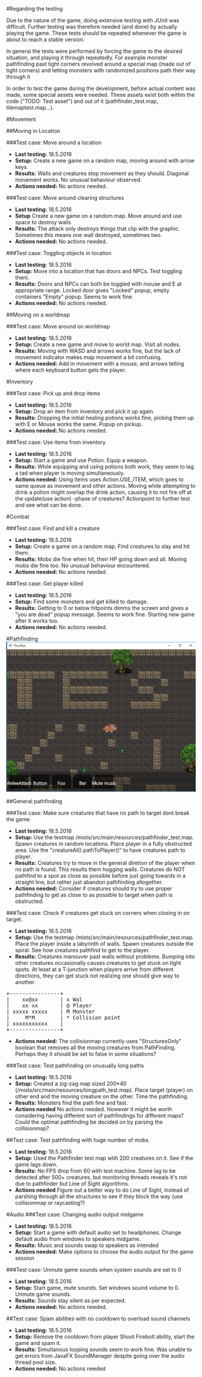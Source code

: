 #Regarding the testing

Due to the nature of the game, doing extensive testing with JUnit was difficult. Further testing was therefore needed (and done) by actually playing the game. These tests should be repeated whenever the game is about to reach a stable version.

In general the tests were performed by forcing the game to the desired situation, and playing it through repeatedly. For example monster pathfinding past tight corners revolved around a special map (made out of tight corners) and letting monsters with randomized positions path their way through it

In order to test the game during the development, before actual content was made, some special assets were needed. These assets exist both within the code ("TODO: Test asset") and out of it (pathfinder_test.map, tilemaptest.map...).

#Movement

##Moving in Location

###Test case: Move around a location
* **Last testing:** 18.5.2016
* **Setup:** Create a new game on a random map, moving around with arrow keys
* **Results:** Walls and creatures stop movement as they should. Diagonal movement works. No unusual behaviour observed.
* **Actions needed:** No actions needed.

###Test case: Move around clearing structures
* **Last testing:** 18.5.2016
* **Setup** Create a new game on a random map. Move around and use space to destroy walls
* **Results:** The attack only destroys things that clip with the graphic. Sometimes this means one wall destroyed, sometimes two.
* **Actions needed:** No actions needed.

###Test case: Toggling objects in location
* **Last testing:** 18.5.2016
* **Setup:** Move into a location that has doors and NPCs. Test toggling them.
* **Results:** Doors and NPCs can both be toggled with mouse and E at appropriate range. Locked door gives "Locked" popup, empty containers "Empty" popup. Seems to work fine.
* **Actions needed:** No actions needed.

##Moving on a worldmap

###Test case: Move around on worldmap
* **Last testing:** 18.5.2016
* **Setup:** Create a new game and move to world map. Visit all nodes.
* **Results:** Moving with WASD and arrows works fine, but the lack of movement indicator makes map movement a bit confusing.
* **Actions needed:** Add in movement with a mouse, and arrows telling where each keyboard button gets the player.

#Inventory

###Test case: Pick up and drop items
* **Last testing:** 18.5.2016
* **Setup:** Drop an item from inventory and pick it up again.
* **Results:** Dropping the initial healing potions works fine, picking them up with E or Mouse works the same. Popup on pickup.
* **Actions needed:** No actions needed.

###Test case: Use items from inventory
* **Last testing:** 18.5.2016
* **Setup:** Start a game and use Potion. Equip a weapon.
* **Results:** While equipping and using potions both work, they seem to lag a tad when player is moving simultaneously.
* **Actions needed:** Using items uses Action.USE_ITEM, which goes to same queue as movement and other actions. Moving while attempting to drink a potion might overlap the drink action, causing it to not fire off at the update(use action) -phase of creatures? Actionpoint to further test and see what can be done.

#Combat

###Test case: Find and kill a creature
* **Last testing:** 18.5.2016
* **Setup:** Create a game on a random map. Find creatures to slay and hit them.
* **Results:** Mobs die fine when hit, their HP going down and all. Moving mobs die fine too. No unusual behaviour encountered.
* **Actions needed:** No actions needed.

###Test case: Get player killed
* **Last testing:** 18.5.2016
* **Setup:** Find some monsters and get killed to damage.
* **Results:** Getting to 0 or below hitpoints dimms the screen and gives a "you are dead" popup message. Seems to work fine. Starting new game after it works too.
* **Actions needed:** No actions needed.

#Pathfinding
![](https://github.com/nkoiv/mists/blob/master/documentation/pathfinding_testing1.png "Pathfinding testmap")

##General pathfinding

###Test case: Make sure creatures that have no path to target dont break the game.
* **Last testing:** 18.5.2016
* **Setup:** Use the testmap /mists/src/main/resources/pathfinder_test.map. Spawn creatures in random locations. Place player in a fully obstructed area. Use the "creatureAI().pathToPlayer()" to have creatures path to player.
* **Results:** Creatures try to move in the general diretion of the player when no path is found. This results them hugging walls. Creatures do NOT pathfind to a spot as close as possible before just going towards in a straight line, but rather just abandon pathfinding altogether.
* **Actions needed:** Consider if creatures should try to use proper pathfinding to get as close to as possible to target when path is obstructed.

###Test case: Check if creatures get stuck on corners when closing in on target.
* **Last testing:** 16.5.2016
* **Setup:** Use the testmap /mists/src/main/resources/pathfinder_test.map. Place the player inside a labyrinth of walls. Spawn creatures outside the spiral. See how creatures pathfind to get to the player.
* **Results:** Creatures manouver past walls without problems. Bumping into other creatures occasionally causes creatures to get stuck on tight spots. At least at a T-junction when players arrive from different directions, they can get stuck not realizing one should give way to another.
<pre>
+----------------+
|    xx@xx       | x Wal
|    xx xx       | @ Player
| xxxxx xxxxx    | M Monster
|     M*M        | * Collision point
| xxxxxxxxxxx    |
+----------------+
</pre>
* **Actions needed:** The collisionmap currently uses "StructuresOnly" boolean that removes all the moving creatures from PathFinding. Perhaps they it should be set to false in some situations?

###Test case: Test pathfinding on unusually long paths
* **Last testing:** 18.5.2016
* **Setup:** Created a zig-zag map sized 200*40 (/mists/src/main/resources/longpath_test.map). Place target (player) on other end and the moving creature on the other. Time the pathfinding.
* **Results:** Monsters find the path fine and fast.
* **Actions needed** No actions needed. However it might be worth considering having different sort of pathfindings for different maps? Could the optimal pathfinding be decided on by parsing the collisionmap?

##Test case: Test pathfinding with huge number of mobs
* **Last testing:** 18.5.2016
* **Setup:** Used the Pathfinder test map wtih 200 creatures on it. See if the game lags down.
* **Results:** No FPS drop from 60 with test machine. Some lag to be detected after 500+ creatures, but monitoring threads reveals it's not due to pathfinder but Line of Sight algorithms.
* **Actions needed** Figure out a better way to do Line of Sight, instead of parshing through all the structures to see if they block the way (use collisionmap or raycasting?)


#Audio
###Test case: Changing audio output midgame
* **Last testing:** 18.5.2016
* **Setup:** Start a game with default audio set to headphones. Change default audio from windows to speakers midgame.
* **Results:** Music and sounds swap to speakers as intended
* **Actions needed:** Make options to choose the audio output for the game session

###Test case: Unmute game sounds when system sounds are set to 0
* **Last testing:** 18.5.2016
* **Setup:** Start game, mute sounds. Set windows sound volume to 0. Unmute game sounds.
* **Results:** Sounds stay silent as per expected.
* **Actions needed:** No actions needed.

##Test case: Spam abilities with no cooldown to overload sound channels
* **Last testing:** 18.5.2016
* **Setup:** Remove the cooldown from player Shoot Firebolt ability, start the game and spam it.
* **Results:** Simultanous looping sounds seem to work fine. Was unable to get errors from JavaFX SoundManager despite going over the audio thread pool size.
* **Actions needed:** No actions needed
